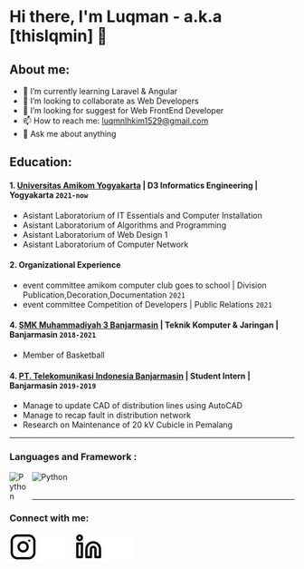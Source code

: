 # Hi there, I'm Luqman - a.k.a [thislqmin] 👋
## About me:
- 🌱 I’m currently learning Laravel & Angular
- 👯 I’m looking to collaborate as Web Developers
- 🤔 I’m looking for suggest for Web FrontEnd Developer
- 📫 How to reach me: luqmnlhkim1529@gmail.com
- 💬 Ask me about anything

## Education:

#### 1. [Universitas Amikom Yogyakarta](https://home.amikom.ac.id) | D3 Informatics Engineering | Yogyakarta `2021-now`
   - Asistant Laboratorium of IT Essentials and Computer Installation
   - Asistant Laboratorium of Algorithms and Programming
   - Asistant Laboratorium of Web Design 1
   - Asistant Laboratorium of Computer Network 

 #### 2. Organizational Experience
   - event committee amikom computer club goes to school | Division Publication,Decoration,Documentation `2021`
   - event committee Competition of Developers | Public Relations `2021`
 
 #### 4. [SMK Muhammadiyah 3 Banjarmasin](https://smkm3bjm.sch.id/) | Teknik Komputer & Jaringan | Banjarmasin `2018-2021`
   - Member of Basketball

#### 4. [PT. Telekomunikasi Indonesia Banjarmasin](https://portal.pln.co.id) | Student Intern | Banjarmasin `2019-2019`
   - Manage to update CAD of distribution lines using AutoCAD
   - Manage to recap fault in distribution network
   - Research on Maintenance of 20 kV Cubicle in Pemalang
---

### Languages and Framework :

[<img align="left" alt="Python" width="30px" src="https://upload.wikimedia.org/wikipedia/commons/thumb/c/c3/Python-logo-notext.svg/110px-Python-logo-notext.svg.png?20100317150552" style="padding-right:10px;" />][webdev]
[<img align="left" alt="Python" width="80px" src="https://www.freepnglogos.com/uploads/html5-logo-png/html5-logo-devextreme-multi-purpose-controls-html-javascript-3.png" style="padding-right:10px;" />][webdev]

<br />
<br />

---
### Connect with me:

[![website](./img/instagram-light.svg)](https://www.instagram.com/thislqmin/#gh-light-mode-only)
[![website](./img/instagram-dark.svg)](https://www.instagram.com/thislqmin/#gh-dark-mode-only)
&nbsp;&nbsp;
[![website](./img/linkedin-light.svg)](linkedin.com/in/luqmanul-hakim#gh-light-mode-only)
[![website](./img/linkedin-dark.svg)](linkedin.com/in/luqmanul-hakim#gh-dark-mode-only)





[webdev]: [https://github.com/thislqmin]
